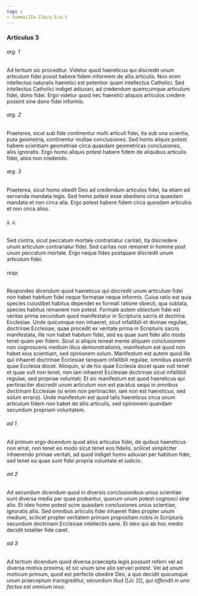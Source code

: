 ```yaml
---
tags : 
- Summa/IIa-IIæ/q.5/a.3
---
```


### Articulus 3

###### arg. 1
Ad tertium sic proceditur. Videtur quod haereticus qui discredit unum articulum fidei possit habere fidem informem de aliis articulis. Non enim intellectus naturalis haeretici est potentior quam intellectus Catholici. Sed intellectus Catholici indiget adiuvari, ad credendum quemcumque articulum fidei, dono fidei. Ergo videtur quod nec haeretici aliquos articulos credere possint sine dono fidei informis.

###### arg. 2
Praeterea, sicut sub fide continentur multi articuli fidei, ita sub una scientia, puta geometria, continentur multae conclusiones. Sed homo aliquis potest habere scientiam geometriae circa quasdam geometricas conclusiones, aliis ignoratis. Ergo homo aliquis potest habere fidem de aliquibus articulis fidei, alios non credendo.

###### arg. 3
Praeterea, sicut homo obedit Deo ad credendum articulos fidei, ita etiam ad servanda mandata legis. Sed homo potest esse obediens circa quaedam mandata et non circa alia. Ergo potest habere fidem circa quosdam articulos et non circa alios.

###### s. c.
Sed contra, sicut peccatum mortale contrariatur caritati, ita discredere unum articulum contrariatur fidei. Sed caritas non remanet in homine post unum peccatum mortale. Ergo neque fides postquam discredit unum articulum fidei.

###### resp.
Respondeo dicendum quod haereticus qui discredit unum articulum fidei non habet habitum fidei neque formatae neque informis. Cuius ratio est quia species cuiuslibet habitus dependet ex formali ratione obiecti, qua sublata, species habitus remanere non potest. Formale autem obiectum fidei est veritas prima secundum quod manifestatur in Scripturis sacris et doctrina Ecclesiae. Unde quicumque non inhaeret, sicut infallibili et divinae regulae, doctrinae Ecclesiae, quae procedit ex veritate prima in Scripturis sacris manifestata, ille non habet habitum fidei, sed ea quae sunt fidei alio modo tenet quam per fidem. Sicut si aliquis teneat mente aliquam conclusionem non cognoscens medium illius demonstrationis, manifestum est quod non habet eius scientiam, sed opinionem solum. Manifestum est autem quod ille qui inhaeret doctrinae Ecclesiae tanquam infallibili regulae, omnibus assentit quae Ecclesia docet. Alioquin, si de his quae Ecclesia docet quae vult tenet et quae vult non tenet, non iam inhaeret Ecclesiae doctrinae sicut infallibili regulae, sed propriae voluntati. Et sic manifestum est quod haereticus qui pertinaciter discredit unum articulum non est paratus sequi in omnibus doctrinam Ecclesiae (si enim non pertinaciter, iam non est haereticus, sed solum errans). Unde manifestum est quod talis haereticus circa unum articulum fidem non habet de aliis articulis, sed opinionem quandam secundum propriam voluntatem.

###### ad 1
Ad primum ergo dicendum quod alios articulos fidei, de quibus haereticus non errat, non tenet eo modo sicut tenet eos fidelis, scilicet simpliciter inhaerendo primae veritati, ad quod indiget homo adiuvari per habitum fidei, sed tenet ea quae sunt fidei propria voluntate et iudicio.

###### ad 2
Ad secundum dicendum quod in diversis conclusionibus unius scientiae sunt diversa media per quae probantur, quorum unum potest cognosci sine alio. Et ideo homo potest scire quasdam conclusiones unius scientiae, ignoratis aliis. Sed omnibus articulis fidei inhaeret fides propter unum medium, scilicet propter veritatem primam propositam nobis in Scripturis secundum doctrinam Ecclesiae intellectis sane. Et ideo qui ab hoc medio decidit totaliter fide caret.

###### ad 3
Ad tertium dicendum quod diversa praecepta legis possunt referri vel ad diversa motiva proxima, et sic unum sine alio servari potest. Vel ad unum motivum primum, quod est perfecte obedire Deo, a quo decidit quicumque unum praeceptum transgreditur, secundum illud [[Jc 2]], *qui offendit in uno factus est omnium reus*.

